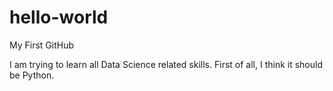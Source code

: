 # hello-world
My First GitHub

I am trying to learn all Data Science related skills.
First of all, I think it should be Python.
